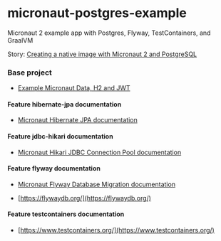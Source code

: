 # micronaut-postgres-example
Micronaut 2 example app with  Postgres, Flyway, TestContainers, and GraalVM

Story: [Creating a native image with Micronaut 2 and PostgreSQL](https://medium.com/@ruuben/creating-a-native-image-with-micronaut-2-and-postgresql-3574a6d52946?sk=1d22c358529476ee35d34514c40922ae)

### Base project

- [Example Micronaut Data, H2 and JWT](https://github.com/rmondejar/micronaut-jwt-data-example)

#### Feature hibernate-jpa documentation

- [Micronaut Hibernate JPA documentation](https://micronaut-projects.github.io/micronaut-sql/latest/guide/index.html#hibernate)

#### Feature jdbc-hikari documentation

- [Micronaut Hikari JDBC Connection Pool documentation](https://micronaut-projects.github.io/micronaut-sql/latest/guide/index.html#jdbc)

#### Feature flyway documentation

- [Micronaut Flyway Database Migration documentation](https://micronaut-projects.github.io/micronaut-flyway/latest/guide/index.html)

- [https://flywaydb.org/](https://flywaydb.org/)

#### Feature testcontainers documentation

- [https://www.testcontainers.org/](https://www.testcontainers.org/)


